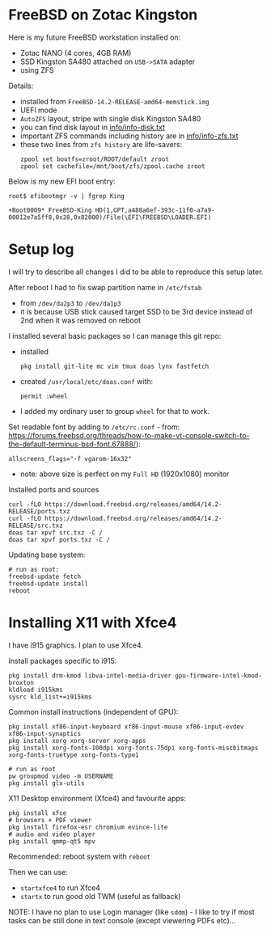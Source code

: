 # FreeBSD on Zotac Kingston

Here is my future FreeBSD workstation installed on:

* Zotac NANO (4 cores, 4GB RAM)
* SSD Kingston SA480 attached on `USB->SATA` adapter
* using ZFS

Details:
- installed from `FreeBSD-14.2-RELEASE-amd64-memstick.img`
- UEFI mode
- `AutoZFS` layout, stripe with single disk Kingston SA480
- you can find disk layout in [info/info-disk.txt](info/info-disk.txt)
- important ZFS commands including history are in [info/info-zfs.txt](info/info-zfs.txt)
- these two lines from `zfs history` are life-savers:
  ```
  zpool set bootfs=zroot/ROOT/default zroot
  zpool set cachefile=/mnt/boot/zfs/zpool.cache zroot
  ```

Below is my new EFI boot entry:
```shell
root$ efibootmgr -v | fgrep King

+Boot0009* FreeBSD-King HD(1,GPT,a488a6ef-393c-11f0-a7a9-00012e7a5ff8,0x28,0x82000)/File(\EFI\FREEBSD\LOADER.EFI)
```

# Setup log

I will try to describe all changes I did to be able to reproduce this setup later.

After reboot I had to fix swap partition name in `/etc/fstab`
- from `/dev/da2p3` to `/dev/da1p3`
- it is because USB stick caused target SSD to be 3rd device instead of 2nd when
  it was removed on reboot

I installed several basic packages so I can manage this git repo:
- installed
  ```shell
  pkg install git-lite mc vim tmux doas lynx fastfetch
  ```
- created `/usr/local/etc/doas.conf` with:
  ```
  permit :wheel
  ```
- I added my ordinary user to group `wheel` for that to work.


Set readable font by adding to `/etc/rc.conf` - from: https://forums.freebsd.org/threads/how-to-make-vt-console-switch-to-the-default-terminus-bsd-font.67888/):

```shell
allscreens_flags="-f vgarom-16x32"
```

- note: above size is perfect on my `Full HD` (1920x1080) monitor

Installed ports and sources
```shell
curl -fLO https://download.freebsd.org/releases/amd64/14.2-RELEASE/ports.txz
curl -fLO https://download.freebsd.org/releases/amd64/14.2-RELEASE/src.txz
doas tar xpvf src.txz -C /
doas tar xpvf ports.txz -C /
```

Updating base system:
```shell
# run as root:
freebsd-update fetch
freebsd-update install
reboot
```

# Installing X11 with Xfce4

I have i915 graphics. I plan to use Xfce4.

Install packages specific to i915:
```shell
pkg install drm-kmod libva-intel-media-driver gpu-firmware-intel-kmod-broxton
kldload i915kms
sysrc kld_list+=i915kms
```

Common install instructions (independent of GPU):
```shell
pkg install xf86-input-keyboard xf86-input-mouse xf86-input-evdev xf86-input-synaptics
pkg install xorg xorg-server xorg-apps
pkg install xorg-fonts-100dpi xorg-fonts-75dpi xorg-fonts-miscbitmaps xorg-fonts-truetype xorg-fonts-type1

# run as root
pw groupmod video -m USERNAME
pkg install glx-utils
```

X11 Desktop environment (Xfce4) and favourite apps:

```shell
pkg install xfce
# browsers + PDF viewer
pkg install firefox-esr chromium evince-lite
# audio and video player
pkg install qmmp-qt5 mpv
```
Recommended: reboot system with `reboot`

Then we can use:
- `startxfce4` to run Xfce4
- `startx` to run good old TWM (useful as fallback)

NOTE: I have no plan to use Login manager (like `sddm`) - I like to try if most
tasks can be still done in text console (except viewering PDFs etc)...

